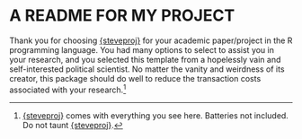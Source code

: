 # A README FOR MY PROJECT

Thank you for choosing [{steveproj}](https://github.com/svmiller/steveproj) for your academic paper/project in the R programming language. You had many options to select to assist you in your research, and you selected this template from a hopelessly vain and self-interested political scientist. No matter the vanity and weirdness of its creator, this package should do well to reduce the transaction costs associated with your research.[^fn]


[^fn]: [{steveproj}](https://github.com/svmiller/steveproj) comes with everything you see here. Batteries not included. Do not taunt [{steveproj}](https://github.com/svmiller/steveproj).
